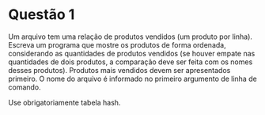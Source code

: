 # Questão 1

Um arquivo tem uma relação de produtos vendidos (um produto por linha). Escreva um programa que mostre os produtos de forma ordenada, considerando as quantidades de produtos vendidos (se houver empate nas quantidades de dois produtos, a comparação deve ser feita com os nomes desses produtos). Produtos mais vendidos devem ser apresentados primeiro. O nome do arquivo é informado no primeiro argumento de linha de comando.

Use obrigatoriamente tabela hash.
